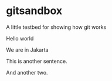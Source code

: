 # gitsandbox
A little testbed for showing how git works

Hello world

We are in Jakarta

This is another sentence.

And another two.